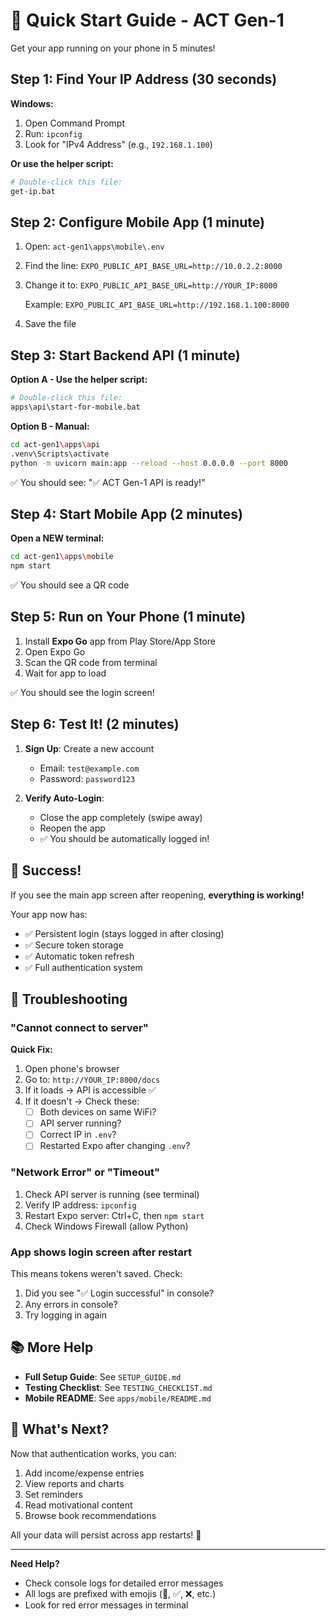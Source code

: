# 🚀 Quick Start Guide - ACT Gen-1

Get your app running on your phone in 5 minutes!

## Step 1: Find Your IP Address (30 seconds)

**Windows:**
1. Open Command Prompt
2. Run: `ipconfig`
3. Look for "IPv4 Address" (e.g., `192.168.1.100`)

**Or use the helper script:**
```bash
# Double-click this file:
get-ip.bat
```

## Step 2: Configure Mobile App (1 minute)

1. Open: `act-gen1\apps\mobile\.env`
2. Find the line: `EXPO_PUBLIC_API_BASE_URL=http://10.0.2.2:8000`
3. Change it to: `EXPO_PUBLIC_API_BASE_URL=http://YOUR_IP:8000`
   
   Example: `EXPO_PUBLIC_API_BASE_URL=http://192.168.1.100:8000`

4. Save the file

## Step 3: Start Backend API (1 minute)

**Option A - Use the helper script:**
```bash
# Double-click this file:
apps\api\start-for-mobile.bat
```

**Option B - Manual:**
```bash
cd act-gen1\apps\api
.venv\Scripts\activate
python -m uvicorn main:app --reload --host 0.0.0.0 --port 8000
```

✅ You should see: "✅ ACT Gen-1 API is ready!"

## Step 4: Start Mobile App (2 minutes)

**Open a NEW terminal:**
```bash
cd act-gen1\apps\mobile
npm start
```

✅ You should see a QR code

## Step 5: Run on Your Phone (1 minute)

1. Install **Expo Go** app from Play Store/App Store
2. Open Expo Go
3. Scan the QR code from terminal
4. Wait for app to load

✅ You should see the login screen!

## Step 6: Test It! (2 minutes)

1. **Sign Up**: Create a new account
   - Email: `test@example.com`
   - Password: `password123`

2. **Verify Auto-Login**:
   - Close the app completely (swipe away)
   - Reopen the app
   - ✅ You should be automatically logged in!

## 🎉 Success!

If you see the main app screen after reopening, **everything is working!**

Your app now has:
- ✅ Persistent login (stays logged in after closing)
- ✅ Secure token storage
- ✅ Automatic token refresh
- ✅ Full authentication system

## 🐛 Troubleshooting

### "Cannot connect to server"

**Quick Fix:**
1. Open phone's browser
2. Go to: `http://YOUR_IP:8000/docs`
3. If it loads → API is accessible ✅
4. If it doesn't → Check these:
   - [ ] Both devices on same WiFi?
   - [ ] API server running?
   - [ ] Correct IP in `.env`?
   - [ ] Restarted Expo after changing `.env`?

### "Network Error" or "Timeout"

1. Check API server is running (see terminal)
2. Verify IP address: `ipconfig`
3. Restart Expo server: Ctrl+C, then `npm start`
4. Check Windows Firewall (allow Python)

### App shows login screen after restart

This means tokens weren't saved. Check:
1. Did you see "✅ Login successful" in console?
2. Any errors in console?
3. Try logging in again

## 📚 More Help

- **Full Setup Guide**: See `SETUP_GUIDE.md`
- **Testing Checklist**: See `TESTING_CHECKLIST.md`
- **Mobile README**: See `apps/mobile/README.md`

## 🎯 What's Next?

Now that authentication works, you can:
1. Add income/expense entries
2. View reports and charts
3. Set reminders
4. Read motivational content
5. Browse book recommendations

All your data will persist across app restarts! 🎉

---

**Need Help?**
- Check console logs for detailed error messages
- All logs are prefixed with emojis (🔐, ✅, ❌, etc.)
- Look for red error messages in terminal